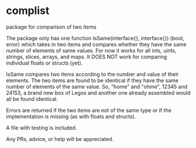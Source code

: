 # complist
package for comparison of two items

The package only has one function IsSame(interface{}, interface{}) (bool, error) which takes in two items and compares whether they have the same number of elements of same values. For now it works for all ints, uints, strings, slices, arrays, and maps. It DOES NOT work for comparing individual floats or structs (yet). 

IsSame compares two items according to the number and value of their elements. The two items are found to be identical if they have the same number of elements of the same value. So, "home" and "ohme", 12345 and 24153, a brand new box of Legos and another one already assembled would all be found identical.

Errors are returned if the two items are not of the same type or if the implementation is missing (as with floats and structs). 

A file with testing is included.

Any PRs, advice, or help will be appreciated.
